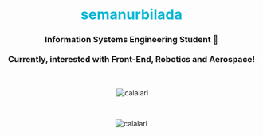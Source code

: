 <h1 style="text-align: center; color: #06b6d4;">semanurbilada</h1>

<h3 align="center">Information Systems Engineering Student 🤖 </br></br> Currently, interested with Front-End, Robotics and Aerospace!</h3>
</br>
<div align="center">
<p>&nbsp;<img align="center" src="https://github-readme-stats.vercel.app/api?username=semanurbilada&title_color=06b6d4&icon_color=06b6d4&text_color=9ca3af&bg_color=00000000&border_color=0e7490&show_icons=true&locale=en" alt="calalari" /></p>
</br>
<p><img align="center" src="https://github-readme-stats.vercel.app/api/top-langs?username=semanurbilada&title_color=06b6d4&icon_color=fbbf24&text_color=6b7280&bg_color=00000000&border_color=0e7490&show_icons=true&locale=en&layout=compact" alt="calalari" /></p>
</div> 